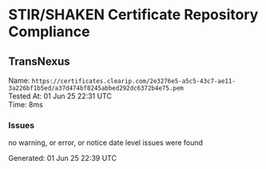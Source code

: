 # STIR/SHAKEN Certificate Repository Compliance

## TransNexus

Name: `https://certificates.clearip.com/2e3276e5-a5c5-43c7-ae11-3a226bf1b5ed/a37d474bf8245abbed292dc6372b4e75.pem`\
Tested At: 01 Jun 25 22:31 UTC\
Time: 8ms

### Issues

no warning, or error, or notice date level issues were found

Generated: 01 Jun 25 22:39 UTC